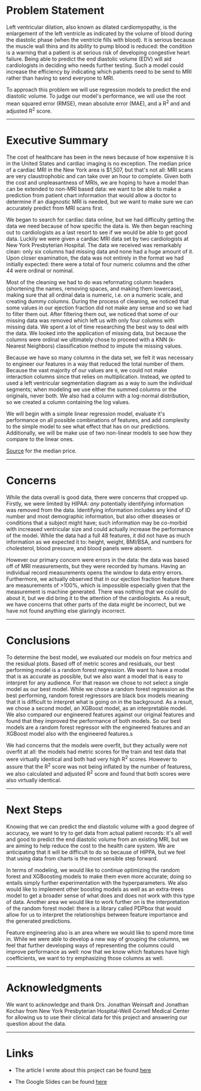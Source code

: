# Problem Statement

Left ventricular dilation, also known as dilated cardiomyopathy, is the enlargement of the left ventricle as indicated by the volume of blood during the diastolic phase (when the ventricle fills with blood).  It is serious because the muscle wall thins and its ability to pump blood is reduced: the condition is a warning that a patient is at serious risk of developing congestive heart failure.  Being able to predict the end diastolic volume (EDV) will aid cardiologists in deciding who needs further testing. Such a model could increase the efficiency by indicating which patients need to be send to MRI rather than having to send everyone to MRI.

To approach this problem we will use regression models to predict the end diastolic volume.  To judge our model's performance, we will use the root mean squared error (RMSE), mean absolute error (MAE), and a R<sup>2</sup> and and adjusted R<sup>2</sup> score.

-------

# Executive Summary

The cost of healthcare has been in the news because of how expensive it is in the United States and cardiac imaging is no exception.  The median price of a cardiac MRI in the New York area is $1,507, but that's not all: MRI scans are very claustrophobic and can take over an hour to complete.  Given both the cost and unpleasantness of MRIs, we are hoping to have a model than can be extended to non-MRI based data: we want to be able to make a prediction from patient chart information that would allow a doctor to determine if an diagnostic MRI is needed, but we want to make sure we can accurately predict from MRI scans first.

We began to search for cardiac data online, but we had difficulty getting the data we need because of how specific the data is.  We then began reaching out to cardiologists as a last resort to see if we would be able to get good data.  Luckily we were given a cardiac MRI data set by two cardiologists at New York Presbyterian Hospital.  The data we received was remarkably clean: only six columns had missing data and none had a huge amount of it.  Upon closer examination, the data was not entirely in the format we had initially expected: there were a total of four numeric columns and the other 44 were ordinal or nominal.

Most of the cleaning we had to do was reformating column headers (shortening the names, removing spaces, and making them lowercase), making sure that all ordinal data is numeric, i.e. on a numeric scale, and creating dummy columns.  During the process of cleaning, we noticed that some values in our ejection fraction did not make any sense and so we had to filter them out.  After filtering them out, we noticed that some of our missing data was removed which left us with only four columns with missing data.  We spent a lot of time researching the best way to deal with the data.  We looked into the application of missing data, but because the columns were ordinal we ultimately chose to proceed with a KNN (k-Nearest Neighbors) classification method to impute the missing values.

Because we have so many columns in the data set, we felt it was necessary to engineer our features in a way that reduced the total number of them.  Because the vast majority of our values are `0`, we could not make interaction columns since that relies on multiplication.  Instead, we opted to used a left ventricular segmentation diagram as a way to sum the individual segments; when modeling we use either the summed columns or the originals, never both.  We also had a column with a log-normal distribution, so we created a column containing the log values.

We will begin with a simple linear regression model,  evaluate it's performance on all possible combinations of features, and add complexity to the simple model to see what effect that has on our predictions.  Additionally, we will be make use of two non-linear models to see how they compare to the linear ones.


[Source](https://www.newchoicehealth.com/places/new-york/new-york/mri/cardiac-mri]) for the median price.

-------

# Concerns

While the data overall is good data, there were concerns that cropped up.  Firstly, we were limited by HIPAA: _any_ potentially identifying information was removed from the data.  Identifying information includes any kind of ID number and most demographic information, but also other diseases or conditions that a subject might have; such information may be co-morbid with increased ventricular size and could actually increase the performance of the model.  While the data had a full 48 features, it did not have as much information as we expected it to: height, weight, BMI/BSA, and numbers for cholesterol, blood pressure, and blood panels were absent.  

However our primary concern were errors in the data: the data was based off of MRI measurements, but they were recorded by humans.  Having an individual record measurements opens the window to data entry errors.  Furthermore, we actually observed that in our ejection fraction feature there are measurements of >100%, which is impossible especially given that the measurement is machine generated.  There was nothing that we could do about it, but we did bring it to the attention of the cardiologists.  As a result, we have concerns that other parts of the data might be incorrect, but we have not found anything else glaringly incorrect.

-------

# Conclusions

To determine the best model, we evaluated our models on four metrics and the residual plots.  Based off of metric scores and residuals, our best performing model is a random forest regression.  We want to have a model that is as accurate as possible, but we also want a model that is easy to interpret for any audience.  For that reason we chose to not select a single model as our best model.  While we chose a random forest regression as the best performing, random forest regressors are black box models meaning that it is difficult to interpret what is going on in the background.  As a result, we chose a second model, an XGBoost model, as an interpretable model.  We also compared our engineered features against our original features and found that they improved the performance of both models.  So our best models are a random forest regressor with the engineered features and an XGBoost model also with the engineered features.s

We had concerns that the models were overfit, but they actually were not overfit at all: the models had metric scores for the train and test data that were virtually identical and both had very high R<sup>2</sup> scores.  However to assure that the R<sup>2</sup> score was not being inflated by the number of featuress, we also calculated and adjusted R<sup>2</sup> score and found that both scores were also virtually identical.

-----

# Next Steps


Knowing that we can predict the end diastolic volume with a good degree of accuracy, we want to try to get data from actual patient records: it's all well and good to predict the end diastolic volume from an existing MRI, but we are aiming to help reduce the cost to the health care system.  We are anticipating that it will be difficult to do so because of HIPPA, but we feel that using data from charts is the most sensible step forward.

In terms of modeling, we would like to continue optimizing the random forest and XGBoosting models to make them even more accurate; doing so entails simply further experimentation with the hyperparameters.  We also would like to implement other boosting models as well as an extra-trees model  to get a broader sense of what does and does not work with this type of data.  Another area we would like to work further on is the interpretation of the random forest model: there is a library called PDPbox that would allow for us to interpret the relationships between feature importance and the generated predictions.

Feature engineering also is an area where we would like to spend more time in.  While we were able to develop a new way of grouping the columns, we feel that further developing ways of representing the columns could improve performance as well: now that we know which features have high coefficients, we want to try emphasizing those columns as well.

-----

# Acknowledgments

We want to acknowledge and thank Drs. Jonathan Weinsaft and Jonathan Kochav from New York Presbyterian Hospital-Weill Cornell Medical Center for allowing us to use their clinical data for this project and answering our question about the data.

-----

# Links

- The article I wrote about this project can be found [here](https://medium.com/analytics-vidhya/predicting-left-ventricular-end-diastolic-volume-d7d3059d6be0)

- The Google Slides can be found [here](https://docs.google.com/presentation/d/1x4sl8lCc_aiaEzwZmLx5R5Lji9uyS2yY2OJZrBZz7sw/edit?usp=sharing)